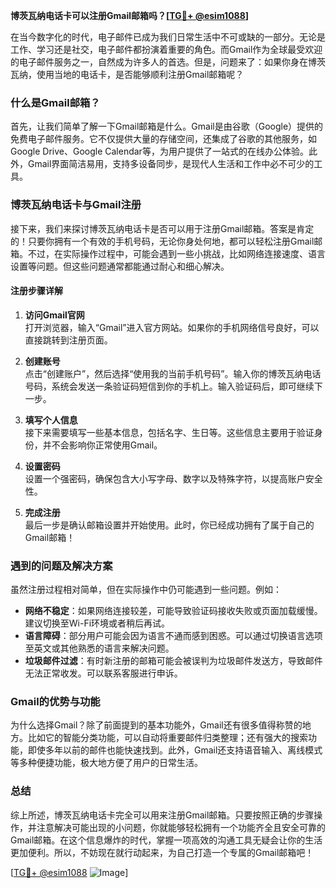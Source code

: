 **博茨瓦纳电话卡可以注册Gmail邮箱吗？[[TG💪+ @esim1088](https://t.me/s/esim1088)]**

在当今数字化的时代，电子邮件已成为我们日常生活中不可或缺的一部分。无论是工作、学习还是社交，电子邮件都扮演着重要的角色。而Gmail作为全球最受欢迎的电子邮件服务之一，自然成为许多人的首选。但是，问题来了：如果你身在博茨瓦纳，使用当地的电话卡，是否能够顺利注册Gmail邮箱呢？

### 什么是Gmail邮箱？

首先，让我们简单了解一下Gmail邮箱是什么。Gmail是由谷歌（Google）提供的免费电子邮件服务。它不仅提供大量的存储空间，还集成了谷歌的其他服务，如Google Drive、Google Calendar等，为用户提供了一站式的在线办公体验。此外，Gmail界面简洁易用，支持多设备同步，是现代人生活和工作中必不可少的工具。

### 博茨瓦纳电话卡与Gmail注册

接下来，我们来探讨博茨瓦纳电话卡是否可以用于注册Gmail邮箱。答案是肯定的！只要你拥有一个有效的手机号码，无论你身处何地，都可以轻松注册Gmail邮箱。不过，在实际操作过程中，可能会遇到一些小挑战，比如网络连接速度、语言设置等问题。但这些问题通常都能通过耐心和细心解决。

#### 注册步骤详解

1. **访问Gmail官网**  
   打开浏览器，输入“Gmail”进入官方网站。如果你的手机网络信号良好，可以直接跳转到注册页面。

2. **创建账号**  
   点击“创建账户”，然后选择“使用我的当前手机号码”。输入你的博茨瓦纳电话号码，系统会发送一条验证码短信到你的手机上。输入验证码后，即可继续下一步。

3. **填写个人信息**  
   接下来需要填写一些基本信息，包括名字、生日等。这些信息主要用于验证身份，并不会影响你正常使用Gmail。

4. **设置密码**  
   设置一个强密码，确保包含大小写字母、数字以及特殊字符，以提高账户安全性。

5. **完成注册**  
   最后一步是确认邮箱设置并开始使用。此时，你已经成功拥有了属于自己的Gmail邮箱！

### 遇到的问题及解决方案

虽然注册过程相对简单，但在实际操作中仍可能遇到一些问题。例如：

- **网络不稳定**：如果网络连接较差，可能导致验证码接收失败或页面加载缓慢。建议切换至Wi-Fi环境或者稍后再试。
- **语言障碍**：部分用户可能会因为语言不通而感到困惑。可以通过切换语言选项至英文或其他熟悉的语言来解决问题。
- **垃圾邮件过滤**：有时新注册的邮箱可能会被误判为垃圾邮件发送方，导致邮件无法正常收发。可以联系客服进行申诉。

### Gmail的优势与功能

为什么选择Gmail？除了前面提到的基本功能外，Gmail还有很多值得称赞的地方。比如它的智能分类功能，可以自动将重要邮件归类整理；还有强大的搜索功能，即使多年以前的邮件也能快速找到。此外，Gmail还支持语音输入、离线模式等多种便捷功能，极大地方便了用户的日常生活。

### 总结

综上所述，博茨瓦纳电话卡完全可以用来注册Gmail邮箱。只要按照正确的步骤操作，并注意解决可能出现的小问题，你就能够轻松拥有一个功能齐全且安全可靠的Gmail邮箱。在这个信息爆炸的时代，掌握一项高效的沟通工具无疑会让你的生活更加便利。所以，不妨现在就行动起来，为自己打造一个专属的Gmail邮箱吧！

[[TG💪+ @esim1088](https://t.me/s/esim1088) ![Image](https://i.postimg.cc/4NQfJmqS/Snipaste-2025-05-13-00-14-12.png)]